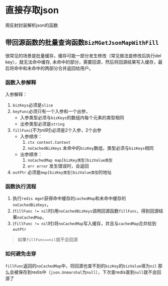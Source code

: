 # 直接存取json

用反射封装解析json的函数

## 带回源函数的批量查询函数`BizMGetJsonMapWithFill`
很常见的场景是批量缓存，缓存可能一部分发生修改（常见做法是修改后执行del key），就无法命中缓存,
未命中的部分，需要回源，然后将回源结果写入缓存，最后将命中和未命中的两部分合并返回给用户。

### 函数入参解释
入参解释：
1. `bizKeys`必须是`slice`
2. `keyFunc`必须只有一个入参和一个出参，
    * 入参类型必须与`bizKeys`的数组内每个元素的类型相同
    * 出参类型必须是`string`
3. `fillFunc`(不为nil时)必须是2个入参，2个出参
    * 入参顺序：
        1. `ctx context.Context`
        2. `noCachedBizKeys` 未命中的`bizKey`数组，类型必须与`bizKeys`相同
    * 出参顺序：
        1. `noCachedMap map[bizKey类型]bizValue类型`
        2. `err error` 发生错误时，会返回
4. `outPtr` 必须是`map[bizKey类型]bizValue类型`的地址
### 函数执行流程
1. 执行`redis mget`获得命中缓存的`cachedMap`和未命中缓存的`noCachedBizKeys`，
2. (`fillFunc != nil`时)用`noCachedBizKeys`调用回源函数`fillFunc`，得到回源结果`noCachedMap`，
3. (`fillFunc != nil`时)将`noCachedMap`写入缓存，并且与`cachedMap`合并给到`outPtr`
> 如果`fillFunc==nil`就不会回源
### 如何避免击穿
`fillFunc`返回的`noCachedMap`中，将回源也查不到的`bizKey`的`bizValue`填为`nil`
那么会被保存到redis中（`json.Unmarshal`为`null`），下次查redis查到`null`就不会回源了
